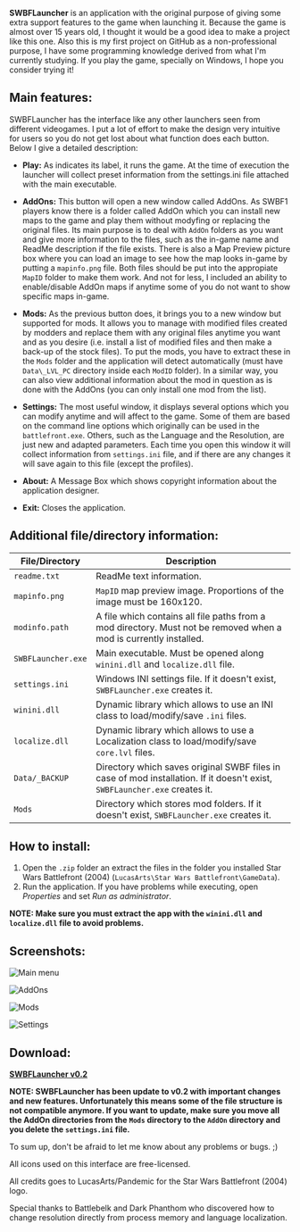 **SWBFLauncher** is an application with the original purpose of giving some extra support features to the game when launching it. Because the game is almost over 15 years old, I thought it would be a good idea to make a project like this one. Also this is my first project on GitHub as a non-professional purpose, I have some programming knowledge derived from what I'm currently studying. If you play the game, specially on Windows, I hope you consider trying it!

## Main features:
SWBFLauncher has the interface like any other launchers seen from different videogames. I put a lot of effort to make the design very intuitive for users so you do not get lost about what function does each button. Below I give a detailed description:

- **Play:** As indicates its label, it runs the game. At the time of execution the launcher will collect preset information from the settings.ini file attached with the main executable.

- **AddOns:** This button will open a new window called AddOns. As SWBF1 players know there is a folder called AddOn which you can install new maps to the game and play them without modyfing or replacing the original files. Its main purpose is to deal with `AddOn` folders as you want and give more information to the files, such as the in-game name and ReadMe description if the file exists. There is also a Map Preview picture box where you can load an image to see how the map looks in-game by putting a `mapinfo.png` file. Both files should be put into the appropiate `MapID` folder to make them work. And not for less, I included an ability to enable/disable AddOn maps if anytime some of you do not want to show specific maps in-game.

- **Mods:** As the previous button does, it brings you to a new window but supported for mods. It allows you to manage with modified files created by modders and replace them with any original files anytime you want and as you desire (i.e. install a list of modified files and then make a back-up of the stock files). To put the mods, you have to extract these in the `Mods` folder and the application will detect automatically (must have `Data\_LVL_PC` directory inside each `ModID` folder). In a similar way, you can also view additional information about the mod in question as is done with the AddOns (you can only install one mod from the list).

- **Settings:** The most useful window, it displays several options which you can modify anytime and will affect to the game. Some of them are based on the command line options which originally can be used in the `battlefront.exe`. Others, such as the Language and the Resolution, are just new and adapted parameters. Each time you open this window it will collect information from `settings.ini` file, and if there are any changes it will save again to this file (except the profiles).

- **About:** A Message Box which shows copyright information about the application designer.

- **Exit:** Closes the application.

## Additional file/directory information:
| File/Directory | Description |
|--|--|
| `readme.txt` | ReadMe text information. |
| `mapinfo.png` | `MapID` map preview image. Proportions of the image must be 160x120. |
| `modinfo.path` | A file which contains all file paths from a mod directory. Must not be removed when a mod is currently installed. |
| `SWBFLauncher.exe` | Main executable. Must be opened along `winini.dll` and `localize.dll` file.  |
| `settings.ini` | Windows INI settings file. If it doesn't exist, `SWBFLauncher.exe` creates it. |
| `winini.dll` | Dynamic library which allows to use an INI class to load/modify/save `.ini` files. |
| `localize.dll` | Dynamic library which allows to use a Localization class to load/modify/save `core.lvl` files. |
| `Data/_BACKUP` | Directory which saves original SWBF files in case of mod installation. If it doesn't exist, `SWBFLauncher.exe` creates it. |
| `Mods` | Directory which stores mod folders. If it doesn't exist, `SWBFLauncher.exe` creates it. |
## How to install:

1. Open the `.zip` folder an extract the files in the folder you installed Star Wars Battlefront (2004) (`LucasArts\Star Wars Battlefront\GameData`).
2. Run the application. If you have problems while executing, open *Properties* and set *Run as administrator*.

**NOTE: Make sure you must extract the app with the `winini.dll` and `localize.dll` file to avoid problems.**
## Screenshots:
![Main menu](https://i.ibb.co/6vSx6xz/Main-Menu.png)

![AddOns](https://i.ibb.co/2K4d0j5/AddOns.png)

![Mods](https://i.ibb.co/Qk05RNj/Mods.png)

![Settings](https://i.ibb.co/D9d0VqQ/Settings.png)

## Download:
**[SWBFLauncher v0.2](https://github.com/Red04akaCC4398/SWBFLauncher/releases/tag/v0.2)**

**NOTE: SWBFLauncher has been update to v0.2 with important changes and new features. Unfortunately this means some of the file structure is not compatible anymore. If you want to update, make sure you move all the AddOn directories from the `Mods` directory to the `AddOn` directory and you delete the `settings.ini` file.**

To sum up, don't be afraid to let me know about any problems or bugs. ;)

All icons used on this interface are free-licensed.

All credits goes to LucasArts/Pandemic for the Star Wars Battlefront (2004) logo.

Special thanks to Battlebelk and Dark Phanthom who discovered how to change resolution directly from process memory and language localization.
